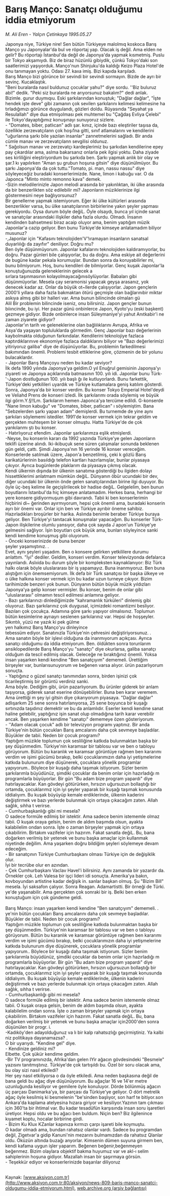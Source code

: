 # Barış Manço: Sanatçı olduğumu iddia etmiyorum

*M. Ali Eren - Yalçın Çetinkaya 1995.05.27*

<font class="agenda2NewsSpot">
 Japonya niye, Türkiye nire! Sen bütün Türkiyeye malolmıq koskoca Barış Manço yu Japonyalar'da bul ve röportaj yap. Olacak iş değil. Ama elden ne gelir? Bu röportajı İstanbul'da değil de Japonya'da yapmak kısmetmiş.
</font>
<font class="newsDetail">
 Puslu bir Tokyo akşamıydı. Biz de biraz hüzünlü gibiydik, çünkü Tokyo'daki son saatlerimizi yaşıyorduk. Manço'nun Shinjuku'da kaldığı Keizo Plaza Hotel'de onu tanımayan yoktu. Odası 27. kaııa imiş. Bizi kapıda karşıladı.
 <br>
  Barış Manço bizi görünce bir sevindi bir sevindi sormayın. Bizde de ayrı bir sevinç. Kucaklaştık.
  <br/>
  "Beni buralarda nasıl buldunuz çocuklar yahu?" diye sordu. ''Biz buluruz abi!" dedik. "Peki siz buralarda ne arıyorsunuz bakalım?" dedi anlak. Bizimle. gurur duymıqıu. Eski şarkılarından konuştuk; "Dağlar dağlar", "İşte hendek işte deve" gibi zamanın çok sevilen şarkılarını kelimesi kelimesine ha tırladığımızı görünce duygulandı, gözleri doldu. Rüyasında "Seyahat ya Resulallah" diye dua etmişolması pek muhtemel bu "Çağdaş Evliya Çelebi" ile Tokyo'dayaptığımız konuşınayı sunuyoruz sizlere.
  <br/>
  - "Domates, biber, patlıcan" adlı şar. kınız, içinde bazı eleştiriler taşısa da, özellikle zerzevatçılann çok hoşı1na gitti, sınıf atlamalarını ve kendilerini "uğurlarına şarkı bile yazılan insanlar" zannetmelerini sağladı. Bir anda cümle manav ve zerzevatçılann sevgilisi oldunuz.
  <br/>
  " Sağolsun manav ve zerzevatçı kardeşlerimiz bu şarkıdan kendilerine epey pay çıkardılar ama, aslma bakarsanız onlarla pek ilgisi yoktu. Daha ziyade ses kirliliğini eleştiriyordum bu şarkıda ben. Şarkı yapmak anlık bir olay ve şar.1 kı yapılırken "Aman şu grubun hoşuna gitsin" diye düşünülmüyor. Bu şarkı Japonya'da da çok tuttu."Tomato, pi. man, nassu nassu" diye söyleyeceğiz buradaki konserlerimizde. Nane, limon i kabuğu var. O da Japonca "Minto minto remonno kava" demek.
  <br/>
  -Sizin melodilerinizle Japon melodi arasında bir yakınlıktan, iki ülke arasında da bir benzerlikten söz edilebilir mi? Japonların müziklerinize ilgi göstermesini neye bağlıyorsunuz?
  <br/>
  Bir genellerne yapmak istemiyorum. Eğer iki ülke kültürleri arasında benzerlikler varsa, bu ülke sanatçılarının birbirlerine yakın şeyler yapması gerekiyordu. Oysa durum böyle değiL. Öyle olsaydı, bunca yıl içinde sanat ve sanatçılar arasındaki ilişkiler daha fazla olurdu. Olmadı. İnsanın kendinden bahsetmesi biraz acaip oluyor ama, benim yaptığım müzik Japonlar'a cazip geliyor. Ben bunu Türkiye'de kimseye anlatamadım biliyor musunuz?
  <br/>
  -,Japonlar için "Kafasını teknolojiden'V'!ıramayan insanların sanatsal duyarlılığı da zayıfıır" deniliyor. Doğru mu?
  <br/>
  Ben öyle düşünmüyorum. Japonlar kafalarını teknolojiden kaldıramıyorlar, bu doğru. Pazar günleri bile çalışıyorlar, bu da doğru. Ama eskiye ait değerlerini de bugüne kadar pekala korumuşlar. Bundan sonra da koruyabilirler mi, bunu bilmiyorum. Hoş, bunu kendileri de bilmiyorlar. Genç kuşak Japonlar'la konuştuğunuzda geleneklerinin gelecek a
  <br/>
  sırlara taşınmasının kolayolmayacağınısöylüyorlar. Babaları gibi düşünmüyorlar. Mesela çay seramonisi yapacak geyşa arasanız, yok denecek kadar az. Onlar da büyük ot~llerde çalışıyorlar. Japon gençlerin 2000'li yıllara daha fazla bakmaktan ötürü geçmişle olan bağlarınıbir miktar askıya almış gibi bir halleri var. Ama bunun bilincinde olmaları gü
  <br/>
  Alil Bir problemin bilincinde iseniz, onu bilirsiniz. Japon gençler bunun biiıncinde, bu iyi. Her pazar günü onbinlerce Japon, Kyoto'yu (eski başkent) gezmeye gidiyor. Bizde onbinlerce insan Süleymaniye'yi yahut Anıtkabir'i ne zaman ziyarete gidiyor?
  <br/>
  Japonlar'ın tarih ve geleneklerine olan bağlılıklarını Avrupa, Afrika ve Asya'da yaşayan topluluklarda görmedim. Genç Japonlar bazı değerlerinin kaybolmakta olduğunun farkındalar. Kendilerini teknolojiye fazlaca kaptırdıklarınıve ekonomiye fazlaca daldıklarını biliyor ve "Bazı değerlerimizi yitiriyoruz galiba" diye de düşünüyorlar. Bu, problemin farkedilmesi bakımından önemli. Problemi tesbit ettiklerine göre, çözmenin de bir yolunu bulacaklardır.
  <br/>
  - Japonlar Barış Mançoyu neden bu kadar seviyor?
  <br/>
  İlk defa 1990 yılında Japonya'ya geldim.O yıl Enuğrul gemisinin Japonya'yı ziyareti ve Japonya açıklarında batmasının 100. yılı idi. Japonlar bunu Türk-'-Japon dostluğunun 100. yılı başlı ğı ile kutluyorlardı. Bunu farkettik, Türkiye'deki yetkilileri uyardık ve Türkiye kutlamalara geniş katılım gösterdi. Sonra, Japonya'da bir konser verdim. Bu konser Tokyo Emperial Hotel'deydi ve Veliahd Prens de konseri izledi. İlk şarkılarımı orada söylemiş ve büyük ilgi görm.Y.§!!Lm. Şarkılarım hemen Japonca'ya tercüme edildi. G-konserde "Nane limon kabuğu" ve "Domates, biber, patlıcan" ı söylemiştim. Bana "Sebzelerden şarkı yapan adam" demişlerdi. Bu turnemde de yine aynı şarkıları söylememi istediler. 1991'de konser vermek için tekrar geldim ve gerçekten muhteşem bir konser olmuştu. Hatta Türkiye'de de çok yankılanmı ştı bu konser.
  <br/>
  - Hatırlıyoruz efendim. Japonlar şarkılarımza eşlik etmişlerdi.
  <br/>
  -Neyse, bu konserin kararı da 1992 yazında Türkiye'ye gelen Japonların teklifi üzerine alındı. lki-ikibuçuk sene süren çalışmalar sonunda beklenen gün geldi, çattı. Şimdi Japonya'nın 16 yerinde 16 konser vereceğim. Konserlerde satılmak üzere, Japon'a benzetilmiş, çeki k gözlü Barış karikatürlerinin basıldığı telefon kartları hazırlamışlar, bunlar piyasaya çıkıyor. Ayrıca bugünlerde plaklarım da piyasaya çıkmış olacak.
  <br/>
  Kendi ülkernin dışında bir ülkenin sanatıma gösterdiği bu ilgiden dolayı hissettiklerimi anlatmam mümkün değiL. Dünyanın öbür ucundaki bir dev, diğer ucundaki bir ülkenin önde gelen sanatçılarından birine ilgi duyuyor. Bu öyle üç-beş kelime ile geçişlirilecek bir hadise değiL. Gelgelelim, ben bunun boyutlarını İstanbul'da hiç kimseye anlatamadım. Herkes bana, herhangi bir yere konsere gidiyormuşum gibi davrandı. Tabii ki ben konserlerimin hiçbirini di~ ğerinden ayırmıyorum, hepsi çok önemli ama, buradaki konserin ayrı bir önemi var. Onlar için ben ve Türkiye ayrıbir öneme sahibiz. Hazırladıkları broşürler bir harika. Aslında benimle beraber Türkiye buraya geliyor. Ben Türkiye'yi tanıtacak konuşmalar yapacağım. Bu konserler Türk-Japon ilişkilerine olumlu yansıyor, daha çok sayıda J apon'un Türkiye'ye gelmesini sağlıyor. İşin boyutları çok büyük ama, bunları söyleyince sanki kendi kendime konuşmuş gibi oluyorum.
  <br/>
  - Önceki konserinizde de buna benzer
  <br/>
  şeyler yaşamıştınız.	.
  <br/>
  Evet, aynı şeyleri yaşadım. Ben o konsere gelirken yetkililere durumu anlattım. "İyi" dediler. Geldim, konseri verdim. Konser televizyonda defalarca yayınlandı. Aslııida bu durum şöyle bir kompleksten kaynaklanıyor: Biz Türk halkı olarak böyle uluslararası bir iş yapamayız. Buna inanmıyoruz. Ben buna alıştığım için önemsemiyorum. İlk defa bir Türk sanatçısı bir başka ülkeye ve o ülke halkına konser vermek için bu kadar uzun turneye çıkıyor. Bizim tarihimizde benzeri yok bunun. Dünyanın bütün büyük müzik yıldızları Japonya'ya gelip konser vermişler. Bu konser, benim de onlar gibi "uluslararası" olmamın tescil edilmesi anlamına geliyor.
  <br/>
  - Bazı şarkılarınızı dinlediğimizde "kahramanlık türküleri" dinlemiş gibi oluyoruz. Bazı şarkılarınız çok duygusal, içimizdeki romantizmi besliyor. Bazıları çok çocukça. Adamına göre şarkı yapıyor olmalısınız. Toplumun bütün kesimlerine ayrıayrı seslenen şarkılarınız var. Hepsi de hoşşeyler. Sıkıntılı, yüzü ne yazık ki pek gülme
  <br/>
  yen halkımız Barış Manço'yu dinleyince
  <br/>
  tebessüm ediyor. Sanatınızla Türkiye'nin çehresini değiştiriyorsunuz. .
  <br/>
  Ama sanatın böyle bir işlevi olduğuna da inanmıyorum açıkçası. Ayrıca sanatçı olduğumu da iddia etmiyorum. Ben. öldükten sonra torunlarım ansiklopedilerde Barış Manço'yu "sanatçı" diye okurlarsa, galiba sanatçı olduğum da tescil edilmiş olacak. Geleceğe ne bıraktığınız önemli. Yoksa insan yaşarken kendi kendine "Ben sanatçıyım" dememeli. Ürettiğim birşeyler var, bunlarısunuyorum ve beğenen varsa alıyor. ürün pazarlıyorum sonuçta.
  <br/>
  - Yaptığınız o güzel sanatçı tanımından sonra, birden işinizi çok ticarileştirmiş bir görüntü verdiniz sanki.
  <br/>
  Ama böyle. Dediğim gibi, ürün pazarlıyorum. Bu ürünler giderek bir anlam taşıyorsa, giderek sanat eserine dönüşebilirler. Buna ben karar veremem. Ama ürettiği m şey iyi gitsin diye çıkarıyorum piyasaya. "Dağlar dağlar" adlışarkım 25 sene sonra hatırlanıyorsa, 25 sene boyunca bir kuşağı sırtınızda taşıdınız demektir ve bu da anlamlıdır. Eserler kendi kendine sanat haline gelebilir, yaptığınız işin sanat olup olmadığına tarih karar verebilir ancak. Ben yaşarken kendime "sanatçı" dememeye özen gösteriyorum.
  <br/>
  - ''Adam olacak çocuk" adlı bir televizyon programı yaptınız. Bir anda Türkiye'nin bütün çocukları Barış amcalarını daha çok sevmeye başladılar. Büyükler de tabii. Neden bir çocuk programı?
  <br/>
  Yaptığım müzikle toplumun çok sesliliğine katkıda bulunmaktan başka bir şey düşünmedim. Türkiye'nin karamsar bir tablosu var ve ben o tabloyu görüyorum. Bütün bu karanlık ve karamsar görüntüye rağmen ben kararımı verdim ve işimi gücümü bırakıp, belki çocuklarımızın daha iyi yetişmelerine katkıda bulunurum diye düşünerek, çocuklara yönelik programlar yapıyorum.. Böylece bir kuşağı daha taşımak istiyorum. Sizler benim şarkılarımla büyüdünüz, şimdiki çocuklar da benim onlar için hazırladığı m programlarla büyüyorlar. Bir gün "Bu adam bize program yapardı" diye hatırlayacaklar. Kan gövdeyi götürürken, hırsızın uğursuzun bollaştığı bir ortamda, çocuklarımız için iyi şeyler yaparak bir kuşağı taşımak konusunda iddialıyım. Bu kuşak büyüyüp kemale erdiklerinde, ülkenin kaderini değiştirmek ve bazı yerlerde bulunmak için ortaya çıkacağım zaten. Allah sağlık, sıhha t verirse.
  <br/>
  - Cumhurbaşkanlığı gibi mi mesela?
  <br/>
  O sadece formüle edilmiş bir istektir. Ama sadece benim istememle olmaz tabii. O kuşak oraya gelsin, benim de aldım başımda olsun, ayakta kalabilelim ondan sonra. İşte o zaman birşeyler yapmak için ortaya çıkabilirim. Birtakım vazifeler için hazırım. Fakat sanatla değiL. Bu, bana doğarken verilmiş bir yetenek ve bunu başka amaçlar için kullanmak niyetinde değilim. Ama yaşarken doğru bildiğim şeyleri söylemeye devam edeceğim.
  <br/>
  - Bir sanatçının Türkiye Cumhurbaşkanı olması Türkiye için de değişiklik olur.
  <br/>
  İyi bir tecrübe olur en azından.
  <br/>
  - Çek Cumhurbaşkanı Vaclav Havel'i bilirsiniz. Aynı zamanda bir yazardır da.
  <br/>
  Örnekler çok. Leh Valesa bir işçi lideri idi sonuçta. Amerika'ya bakın, kovboyundan artistine kadar değişik in. sanlar başkan olmuş. Şu "Bizim Bill" mesela. İyi saksafon çalıyor. Sonra Reagan. Adamartistti. Bir örneği de Türki. ye'de yaşanabilir. Ama gerçekten çok sonraki bir iş. Belki ben erken konuştuğum için çok gündeme geldi.
  <br/>
  <br/>
  Barış Manço: insan yaşarken kendi kendine "Ben sanatçıyım" dememeli. .
  <br/>
  ye'nin bütün çocukları Barış amcalarını daha çok sevmeye başladılar. Büyükler de tabii. Neden bir çocuk programı?
  <br/>
  Yaptığım müzikle toplumun çok sesliliğine katkıda bulunmaktan başka bir şey düşünmedim. Türkiye'nin karamsar bir tablosu var ve ben o tabloyu görüyorum. Bütün bu karanlık ve karamsar görüntüye rağmen ben kararımı verdim ve işimi gücümü bırakıp, belki çocuklarımızın daha iyi yetişmelerine katkıda bulunurum diye düşünerek, çocuklara yönelik programlar yapıyorum.. Böylece bir kuşağı daha taşımak istiyorum. Sizler benim şarkılarımla büyüdünüz, şimdiki çocuklar da benim onlar için hazırladığı m programlarla büyüyorlar. Bir gün "Bu adam bize program yapardı" diye hatırlayacaklar. Kan gövdeyi götürürken, hırsızın uğursuzun bollaştığı bir ortamda, çocuklarımız için iyi şeyler yaparak bir kuşağı taşımak konusunda iddialıyım. Bu kuşak büyüyüp kemale erdiklerinde, ülkenin kaderini değiştirmek ve bazı yerlerde bulunmak için ortaya çıkacağım zaten. Allah sağlık, sıhha t verirse.
  <br/>
  - Cumhurbaşkanlığı gibi mi mesela?
  <br/>
  O sadece formüle edilmiş bir istektir. Ama sadece benim istememle olmaz tabii. O kuşak oraya gelsin, benim de aldım başımda olsun, ayakta kalabilelim ondan sonra. İşte o zaman birşeyler yapmak için ortaya çıkabilirim. Birtakım vazifeler için hazırım. Fakat sanatla değiL. Bu, bana doğarken verilmiş bir yetenek ve bunu başka amaçlar için2000'den sonra düşünülen bir progr. i.
  <br/>
  -Kadıköy'den adayolduğunuz va lı bir kalp rahatsızlığı geçirmiştiniz. Ya kalbi
  <br/>
  niz politikaya dayanamazsa?	.
  <br/>
  O bir uyarıydı. "Kendine gel" diye.
  <br/>
  - Kendinize geldiniz mi?
  <br/>
  Elbette. Çok şükür kendime geldim.
  <br/>
  -Bir TV programınızda, Afrika'dan gelen IYir ağacın gövdesindeki "Besmele" yazısını tanıtmıştınız. Türkiye'de çok tartışıldı bu. Özel bir soru olacak ama, bu olay sizi nasıl etkiledi?
  <br/>
  Her şey nasıl etkiliyorsa o da öyle etkiledi. Ama neden başkasına değil de bana geldi bu ağaç diye düşünüyorum. Bu ağaçlar 16 ve 14'er metre uzunluğunda kesiliyor ve gemilere öyle konuluyor. Dörde bölünmüş ağacın üç parçası Danimarka'ya, bir parçası da Türkiye'ye geliyor. O dört metrelik ağaç öyle kesilmiş ki besmelenin "be'sinden başlıyor, son harf te bitiyor.son Ankara'da kaplama atelyesina hızara giriyor ve kesiliyor.Yazının tam çıkması için 360'ta bir ihtimal var. Bu kadar tesadüfün karşısında insan soru işaretleri üretiyor. Hepsi oldu ve bu ağacı ben buldum. Niçin ben? Biz ilgilenince kıyamet koptu, hocalar birbirine girdi.
  <br/>
  - Bizim Ku Klux KZanlar kapınıza kırmızı çarpı işareti bile koymuştu.
  <br/>
  O kadar olmadı ama, bundan rahatsız olanlar vardı. Sadece bu programdan değil, Zigetvar'a gidip Kanuni'nin mezarını bulmamızdan da rahatsız Qlanlar oldu. Öküzün altında buzağı anyorlar. Kimsenin dümen suyuna girmem ben, kendi kafama uygun işler yaparım. Beğenen beğenir,beğenmeyen beğenmez. Bizim olaylara objektif bakma huyumuz var ve akl-ı selim sahiplerinin hoşuna gidiyor. Mazallah insan bir şaşırmaya görsün.
  <br/>
  - Teşekkür ediyor ve konserlerinizde başarılar diliyoruz
  <br/>
 </br>
</font>

Kaynak: [www.aksiyon.com.tr](http://www.aksiyon.com.tr:80/aksiyon/news-809-baris-manco-sanatci-oldugumu-iddia-etmiyorum.html), [web.archive.org (arşiv bağlantısı)](http://web.archive.org/web/20120115080256/http://www.aksiyon.com.tr:80/aksiyon/news-809-baris-manco-sanatci-oldugumu-iddia-etmiyorum.html)
